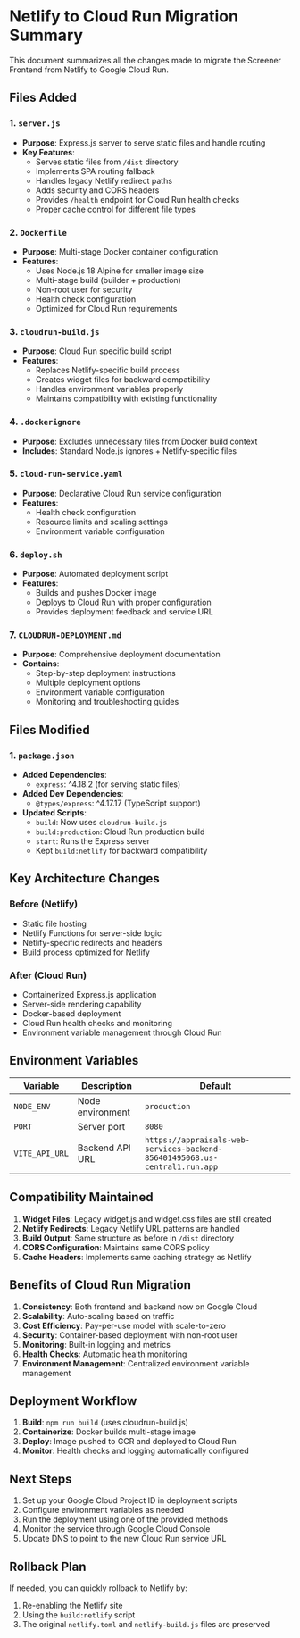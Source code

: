 # Netlify to Cloud Run Migration Summary

This document summarizes all the changes made to migrate the Screener Frontend from Netlify to Google Cloud Run.

## Files Added

### 1. `server.js`
- **Purpose**: Express.js server to serve static files and handle routing
- **Key Features**:
  - Serves static files from `/dist` directory
  - Implements SPA routing fallback
  - Handles legacy Netlify redirect paths
  - Adds security and CORS headers
  - Provides `/health` endpoint for Cloud Run health checks
  - Proper cache control for different file types

### 2. `Dockerfile`
- **Purpose**: Multi-stage Docker container configuration
- **Features**:
  - Uses Node.js 18 Alpine for smaller image size
  - Multi-stage build (builder + production)
  - Non-root user for security
  - Health check configuration
  - Optimized for Cloud Run requirements

### 3. `cloudrun-build.js`
- **Purpose**: Cloud Run specific build script
- **Features**:
  - Replaces Netlify-specific build process
  - Creates widget files for backward compatibility
  - Handles environment variables properly
  - Maintains compatibility with existing functionality

### 4. `.dockerignore`
- **Purpose**: Excludes unnecessary files from Docker build context
- **Includes**: Standard Node.js ignores + Netlify-specific files

### 5. `cloud-run-service.yaml`
- **Purpose**: Declarative Cloud Run service configuration
- **Features**:
  - Health check configuration
  - Resource limits and scaling settings
  - Environment variable configuration

### 6. `deploy.sh`
- **Purpose**: Automated deployment script
- **Features**:
  - Builds and pushes Docker image
  - Deploys to Cloud Run with proper configuration
  - Provides deployment feedback and service URL

### 7. `CLOUDRUN-DEPLOYMENT.md`
- **Purpose**: Comprehensive deployment documentation
- **Contains**:
  - Step-by-step deployment instructions
  - Multiple deployment options
  - Environment variable configuration
  - Monitoring and troubleshooting guides

## Files Modified

### 1. `package.json`
- **Added Dependencies**:
  - `express`: ^4.18.2 (for serving static files)
- **Added Dev Dependencies**:
  - `@types/express`: ^4.17.17 (TypeScript support)
- **Updated Scripts**:
  - `build`: Now uses `cloudrun-build.js`
  - `build:production`: Cloud Run production build
  - `start`: Runs the Express server
  - Kept `build:netlify` for backward compatibility

## Key Architecture Changes

### Before (Netlify)
- Static file hosting
- Netlify Functions for server-side logic
- Netlify-specific redirects and headers
- Build process optimized for Netlify

### After (Cloud Run)
- Containerized Express.js application
- Server-side rendering capability
- Docker-based deployment
- Cloud Run health checks and monitoring
- Environment variable management through Cloud Run

## Environment Variables

| Variable | Description | Default |
|----------|-------------|---------|
| `NODE_ENV` | Node environment | `production` |
| `PORT` | Server port | `8080` |
| `VITE_API_URL` | Backend API URL | `https://appraisals-web-services-backend-856401495068.us-central1.run.app` |

## Compatibility Maintained

1. **Widget Files**: Legacy widget.js and widget.css files are still created
2. **Netlify Redirects**: Legacy Netlify URL patterns are handled
3. **Build Output**: Same structure as before in `/dist` directory
4. **CORS Configuration**: Maintains same CORS policy
5. **Cache Headers**: Implements same caching strategy as Netlify

## Benefits of Cloud Run Migration

1. **Consistency**: Both frontend and backend now on Google Cloud
2. **Scalability**: Auto-scaling based on traffic
3. **Cost Efficiency**: Pay-per-use model with scale-to-zero
4. **Security**: Container-based deployment with non-root user
5. **Monitoring**: Built-in logging and metrics
6. **Health Checks**: Automatic health monitoring
7. **Environment Management**: Centralized environment variable management

## Deployment Workflow

1. **Build**: `npm run build` (uses cloudrun-build.js)
2. **Containerize**: Docker builds multi-stage image
3. **Deploy**: Image pushed to GCR and deployed to Cloud Run
4. **Monitor**: Health checks and logging automatically configured

## Next Steps

1. Set up your Google Cloud Project ID in deployment scripts
2. Configure environment variables as needed
3. Run the deployment using one of the provided methods
4. Monitor the service through Google Cloud Console
5. Update DNS to point to the new Cloud Run service URL

## Rollback Plan

If needed, you can quickly rollback to Netlify by:
1. Re-enabling the Netlify site
2. Using the `build:netlify` script
3. The original `netlify.toml` and `netlify-build.js` files are preserved 